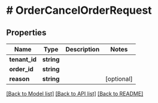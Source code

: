 # # OrderCancelOrderRequest


## Properties


Name | Type | Description | Notes
------------ | ------------- | ------------- | -------------
**tenant_id**| **string** |   |
**order_id**| **string** |   |
**reason**| **string** |   | [optional]


[[Back to Model list]](../../README.md#models) [[Back to API list]](../../README.md#endpoints) [[Back to README]](../../README.md)